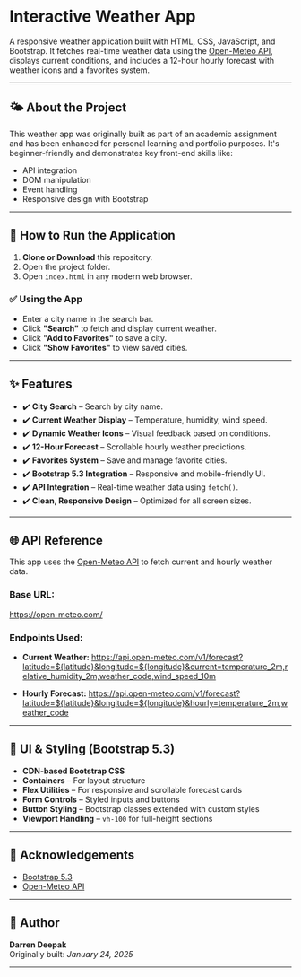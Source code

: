 # Interactive Weather App

A responsive weather application built with HTML, CSS, JavaScript, and Bootstrap. It fetches real-time weather data using the [Open-Meteo API](https://open-meteo.com/), displays current conditions, and includes a 12-hour hourly forecast with weather icons and a favorites system.

---

## 🌤️ About the Project

This weather app was originally built as part of an academic assignment and has been enhanced for personal learning and portfolio purposes. It's beginner-friendly and demonstrates key front-end skills like:

- API integration
- DOM manipulation
- Event handling
- Responsive design with Bootstrap

---

## 🚀 How to Run the Application

1. **Clone or Download** this repository.
2. Open the project folder.
3. Open `index.html` in any modern web browser.

### ✅ Using the App

- Enter a city name in the search bar.
- Click **"Search"** to fetch and display current weather.
- Click **"Add to Favorites"** to save a city.
- Click **"Show Favorites"** to view saved cities.

---

## ✨ Features

- ✔️ **City Search** – Search by city name.
- ✔️ **Current Weather Display** – Temperature, humidity, wind speed.
- ✔️ **Dynamic Weather Icons** – Visual feedback based on conditions.
- ✔️ **12-Hour Forecast** – Scrollable hourly weather predictions.
- ✔️ **Favorites System** – Save and manage favorite cities.
- ✔️ **Bootstrap 5.3 Integration** – Responsive and mobile-friendly UI.
- ✔️ **API Integration** – Real-time weather data using `fetch()`.
- ✔️ **Clean, Responsive Design** – Optimized for all screen sizes.

---

## 🌐 API Reference

This app uses the [Open-Meteo API](https://open-meteo.com/) to fetch current and hourly weather data.

### Base URL:
https://open-meteo.com/

### Endpoints Used:

- **Current Weather:**
https://api.open-meteo.com/v1/forecast?latitude=${latitude}&longitude=${longitude}&current=temperature_2m,relative_humidity_2m,weather_code,wind_speed_10m

- **Hourly Forecast:**
https://api.open-meteo.com/v1/forecast?latitude=${latitude}&longitude=${longitude}&hourly=temperature_2m,weather_code


---

## 🎨 UI & Styling (Bootstrap 5.3)

- **CDN-based Bootstrap CSS**
- **Containers** – For layout structure
- **Flex Utilities** – For responsive and scrollable forecast cards
- **Form Controls** – Styled inputs and buttons
- **Button Styling** – Bootstrap classes extended with custom styles
- **Viewport Handling** – `vh-100` for full-height sections

---

## 🙏 Acknowledgements

- [Bootstrap 5.3](https://getbootstrap.com/docs/5.3/getting-started/introduction/)
- [Open-Meteo API](https://open-meteo.com/)

---

## 📝 Author

**Darren Deepak**  
Originally built: *January 24, 2025*

---






 




